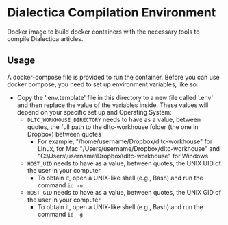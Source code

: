 # Dialectica Compilation Environment

Docker image to build docker containers with the necessary tools to compile Dialectica articles.


## Usage

A docker-compose file is provided to run the container. 
Before you can use docker compose, you need to set up environment variables, like so:

- Copy the '.env.template' file in this directory to a new file called '.env' and then replace the value of the variables inside. These values will depend on your specific set up and Operating System:
    + `DLTC_WORKHOUSE_DIRECTORY` needs to have as a value, between quotes, the full path to the dltc-workhouse folder (the one in Dropbox) between quotes
        - For example, "/home/username/Dropbox/dltc-workhouse" for Linux, for Mac "/Users/username/Dropbox/dltc-workhouse" and "C:\Users\username\Dropbox\dltc-workhouse" for Windows
    + `HOST_UID` needs to have as a value, between quotes, the UNIX UID of the user in your computer 
        - To obtain it, open a UNIX-like shell (e.g., Bash) and run the command `id -u`
    + `HOST_GID` needs to have as a value, between quotes, the UNIX GID of the user in your computer 
        - To obtain it, open a UNIX-like shell (e.g., Bash) and run the command `id -g`

